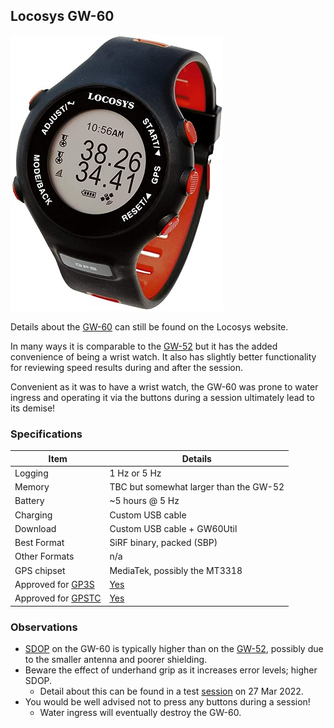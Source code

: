 ## Locosys GW-60

![apex-pro](img/gw-60.jpg)



Details about the [GW-60](https://www.locosystech.com/en/product/GPS-Doppler-Watch-GW-60/gps-watch-gw-60.html) can still be found on the Locosys website.

In many ways it is comparable to the [GW-52](../gw-52/README.md) but it has the added convenience of being a wrist watch. It also has slightly better functionality for reviewing speed results during and after the session.

Convenient as it was to have a wrist watch, the GW-60 was prone to water ingress and operating it via the buttons during a session ultimately lead to its demise!



### Specifications

| Item          | Details                                |
| ------------- | -------------------------------------- |
| Logging       | 1 Hz or 5 Hz                             |
| Memory        | TBC but somewhat larger than the GW-52 |
| Battery       | ~5 hours @ 5 Hz                         |
| Charging      | Custom USB cable                       |
| Download      | Custom USB cable + GW60Util            |
| Best Format   | SiRF binary, packed (SBP)              |
| Other Formats | n/a                                    |
| GPS chipset   | MediaTek, possibly the MT3318          |
| Approved for [GP3S](https://www.gps-speedsurfing.com/) | [Yes](https://www.gps-speedsurfing.com/default.aspx?mnu=item&item=gw60) |
| Approved for [GPSTC](https://www.gpsteamchallenge.com.au/) | [Yes](https://www.gpsteamchallenge.com.au/pages/rules)      |



### Observations

- [SDOP](https://nujournal.net/estimating-accuracy-of-gps-doppler-speed-measurement-using-speed-dilution-of-precision-sdop-parameter/) on the GW-60 is typically higher than on the [GW-52](../gw-52/README.md), possibly due to the smaller antenna and poorer shielding.
- Beware the effect of underhand grip as it increases error levels; higher SDOP.
  - Detail about this can be found in a test [session](../../../sessions/20220327/README.md) on 27 Mar 2022.
- You would be well advised not to press any buttons during a session!
  - Water ingress will eventually destroy the GW-60.




